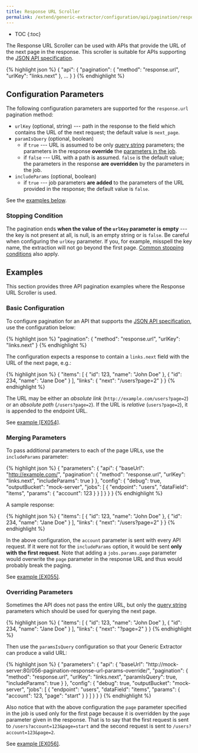 ```yaml
---
title: Response URL Scroller
permalink: /extend/generic-extractor/configuration/api/pagination/response-url/
---
```


* TOC
{:toc}

The Response URL Scroller can be used with APIs that provide the URL of the 
next page in the response. This scroller is suitable for APIs supporting the 
[JSON API specification](https://jsonapi.org/format/#fetching-pagination).

{% highlight json %}
{
    "api": {
        "pagination": {
            "method": "response.url",
            "urlKey": "links.next"
        },
        ...
    }
}
{% endhighlight %}

## Configuration Parameters
The following configuration parameters are supported for the `response.url` pagination method:

- `urlKey` (optional, string) --- path in the response to the field which contains the URL of the next request; 
the default value is `next_page`.
- `paramIsQuery` (optional, boolean) 
	- if `true` --- URL is assumed to be only [query string](/extend/generic-extractor/tutorial/rest/#url) parameters; 
	the parameters in the response **override** the [parameters in the job](/extend/generic-extractor/configuration/config/jobs/#request-parameters). 
	- if `false` --- URL with a path is assumed. `false` is the default value; the parameters in the response 
	**are overridden** by the parameters in the job. 
- `includeParams` (optional, boolean) 
	- if `true` --- job parameters **are added** to the parameters of the URL provided in the response; the default value is `false`. 

See the [examples below](#examples).

### Stopping Condition
The pagination ends **when the value of the `urlKey` parameter is empty** --- the key is not present at all, is null,
is an empty string or is `false`. Be careful when configuring the `urlKey` parameter. If you, for example, misspell the
key name, the extraction will not go beyond the first page. 
[Common stopping conditions](/extend/generic-extractor/configuration/api/pagination/#stopping-strategy) also apply.

## Examples
This section provides three API pagination examples where the Response URL Scroller is used.

### Basic Configuration
To configure pagination for an API that supports the [JSON API specification](https://jsonapi.org/format/#fetching-pagination),
use the configuration below:

{% highlight json %}
"pagination": {
    "method": "response.url",
    "urlKey": "links.next"
}
{% endhighlight %}

The configuration expects a response to contain a `links.next` field with the URL of the next page, e.g.:

{% highlight json %}
{
    "items": [
        {
            "id": 123,
            "name": "John Doe"
        },
        {
            "id": 234,
            "name": "Jane Doe"
        }
    ],
    "links": {
        "next": "/users?page=2"
    }
}
{% endhighlight %}

The URL may be either an *absolute link* (`http://example.com/users?page=2`) or an *absolute path* (`/users?page=2`). 
If the URL is *relative* (`users?page=2`), it is appended to the endpoint URL.

See [example [EX054]](https://github.com/keboola/generic-extractor/tree/master/doc/examples/054-pagination-response-url-basic).

### Merging Parameters
To pass additional parameters to each of the page URLs, use the `includeParams` parameter:

{% highlight json %}
{
    "parameters": {
        "api": {
            "baseUrl": "http://example.com/",
            "pagination": {
                "method": "response.url",
                "urlKey": "links.next",
                "includeParams": true
            }
        },
        "config": {
            "debug": true,
            "outputBucket": "mock-server",
            "jobs": [
                {
                    "endpoint": "users",
                    "dataField": "items",
                    "params": {
                        "account": 123
                    }
                }
            ]
        }
    }
}
{% endhighlight %}

A sample response:

{% highlight json %}
{
    "items": [
        {
            "id": 123,
            "name": "John Doe"
        },
        {
            "id": 234,
            "name": "Jane Doe"
        }
    ],
    "links": {
        "next": "/users?page=2"
    }
}
{% endhighlight %}

In the above configuration, the `account` parameter is sent with every API request. If it were not for the
`includeParams` option, it would be sent **only with the first request**. Note that adding 
a `jobs.params.page` parameter would overwrite the `page` parameter in the response URL and thus 
would probably break the paging.

See [example [EX055]](https://github.com/keboola/generic-extractor/tree/master/doc/examples/055-pagination-response-url-params).

### Overriding Parameters
Sometimes the API does not pass the entire URL, but only the [query string](/extend/generic-extractor/tutorial/rest/#url)
parameters which should be used for querying the next page.

{% highlight json %}
{
    "items": [
        {
            "id": 123,
            "name": "John Doe"
        },
        {
            "id": 234,
            "name": "Jane Doe"
        }
    ],
    "links": {
        "next": "?page=2"
    }
 }
{% endhighlight %}

Then use the `paramsIsQuery` configuration so that your Generic Extractor can produce a 
valid URL:

{% highlight json %}
{
    "parameters": {
        "api": {
            "baseUrl": "http://mock-server:80/056-pagination-response-url-params-override/",
            "pagination": {
                "method": "response.url",
                "urlKey": "links.next",
                "paramIsQuery": true,
                "includeParams": true
            }
        },
        "config": {
            "debug": true,
            "outputBucket": "mock-server",
            "jobs": [
                {
                    "endpoint": "users",
                    "dataField": "items",
                    "params": {
                        "account": 123,
                        "page": "start"
                    }
                }
            ]
        }
    }
}
{% endhighlight %}

Also notice that with the above 
configuration the `page` parameter specified in the job is used only for the first page because it 
is overridden by the `page` parameter given in the response. That is to say that the first request is sent to
`/users?account=123&page=start` and the second request is sent to `/users?account=123&page=2`.

See [example [EX056]](https://github.com/keboola/generic-extractor/tree/master/doc/examples/056-pagination-response-url-params-override).
